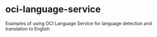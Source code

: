 # oci-language-service
Examples of using OCI Language Service for language detection and translation to English

